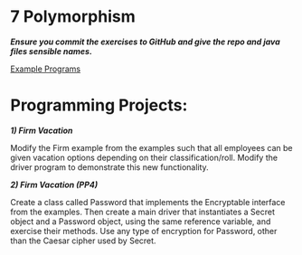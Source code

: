 # ﻿7 Polymorphism
***Ensure you commit the exercises to GitHub and give the repo and java files sensible names.***


[Example Programs](https://github.com/LBU-OOP/PolymorphismExamples)
# Programming Projects:
***1) Firm Vacation***

Modify the Firm example from the examples such that all employees can be given vacation options depending on their classification/roll. Modify the driver program to demonstrate this new functionality.

***2) Firm Vacation (PP4)***

Create a class called Password that implements the Encryptable interface from the examples. Then create a main driver that instantiates a Secret object and a Password object, using the same reference variable, and exercise their methods. Use any type of encryption for Password, other than the Caesar cipher used by Secret.
